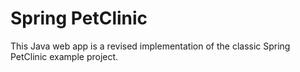 # Spring PetClinic

This Java web app is a revised implementation of the classic Spring PetClinic example project.
